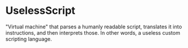 # UselessScript
"Virtual machine" that parses a humanly readable script, translates it into instructions, and then interprets those.
In other words, a useless custom scripting language. 
